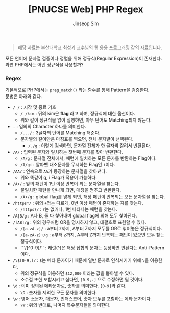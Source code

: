 ﻿---
layout: post
title: "[PNUCSE Web] PHP Regex"
categories: HTML
tags: [frontend]
author:
  - Jinseop Sim
toc: true
---
> 해당 자료는 부산대학교 최성기 교수님의 웹 응용 프로그래밍 강의 자료입니다.  

모든 언어에 문자열 검증이나 정렬을 위해 정규식(Regular Expression)이 존재한다.  
과연 PHP에서는 어떤 정규식을 사용할까?  

### Regex
기본적으로 PHP에서는 ```preg_match()``` 라는 함수를 통해 Pattern을 검증한다.  
문법은 아래와 같다.  

- ```/ /``` : 시작 및 종료 기호
  - ```/ /kim``` : 뒤의 kim은 __flag__ 라고 하며, 정규식에 대한 옵션이다.
  - 위와 같이 정규식을 없이 실행하면, 아무 단어도 Matching되지 않는다.
- ```.``` : 임의의 Character 하나를 의미한다.
  - ```/.../``` : 3글자의 단어를 Matching 해준다.
  - 문자열의 길이만큼 마침표를 찍으면, 전체 문자열이 선택된다.
    - ```/./g``` : 이렇게 검색하면, 문자열 전체가 한 글자씩 잘려서 반환된다.
- ```/A/``` : 입력된 문자와 일치하는 첫번째 문자를 찾아 반환한다.
  - ```/A/g``` : 문자열 전체에서, 패턴에 일치하는 모든 문자를 반환하는 Flag이다.
  - ```/A/gi``` : 알파벳 대소문자를 무시하는 Flag인 ```i```이다.
- ```/AA/``` : 연속으로 ```AA```가 등장하는 문자열을 찾아낸다.
  - 위와 똑같이 g, i Flag가 적용이 가능하다.
- ```/A+/``` : 앞의 패턴이 1번 이상 반복이 되는 문자열을 찾는다.
  - 불일치한 패턴을 만나게 되면, 매칭을 멈추고 반환한다.
  - ```/A+/g``` : global flag를 넣게 되면, 해당 패턴이 반복되는 모든 문자열을 찾는다.
- ```/https*/``` : 위의 ```+```와는 다르게, 0번 이상 패턴이 존재하는 지를 찾는다.
  - ```/https?/``` : ```?```는 없거나, 1번 나타나는 패턴을 찾는다.
- ```/A|B/g``` : A나 B, 둘 다 찾아내며 global flag에 의해 모두 찾아진다.
- ```/[AB]/g``` : 위의 경우처럼 OR을 명시하지 않고, 대괄호로 표현할 수 있다.
  - ```/[a-zA-z]/``` : a부터 z까지, A부터 Z까지 모두를 OR로 엮어놓은 정규식이다.
  - ```/[a-zA-z]+/g``` : a부터 z까지, A부터 Z까지 반복되는 패턴이 있으면 모두 찾는 정규식이다.
  - ```/[^0-9]/`` : 캐럿(^)은 해당 집합의 문자는 등장하면 안된다는 Anti-Pattern이다.
- ```/\$[0-9,]/``` : ```$```는 메타 문자이기 때문에 일반 문자로 인식시키기 위해 ```\```을 이용한다.
  - 위의 정규식을 이용하면 ```$12,000``` 이라는 값을 뽑아낼 수 있다.
  - 소수점 또한 포함시키고 싶다면, ```[0-9,.]``` 으로 수정하면 될 것이다.
- ```\d``` : 이미 정의된 메타문자로, 숫자를 의미한다. ```[0-9]```와 같다.
  - ```\D``` : 숫자를 제외한 모든 문자를 의미한다.
- ```\w``` : 영어 소문자, 대문자, 언더스코어, 숫자 모두를 포함하는 메타 문자이다.
  - ```\W``` : 위의 반대로, 나머지 특수문자들을 의미한다.